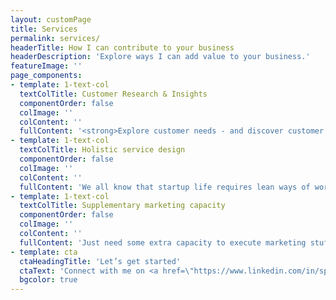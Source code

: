 ```yaml
---
layout: customPage
title: Services
permalink: services/
headerTitle: How I can contribute to your business
headerDescription: 'Explore ways I can add value to your business.'
featureImage: ''
page_components:
- template: 1-text-col
  textColTitle: Customer Research & Insights
  componentOrder: false
  colImage: ''
  colContent: ''
  fullContent: '<strong>Explore customer needs - and discover customer insights.</strong><br><br>Been a while since you last sent out a user survey? Or interviewed a customer? Just want to do a sanity check on a feature? Or sense-check customer behaviours?<br><br>Through survey design, user interviews, workshops and/or reviewing existing artefacts - I can help you discover user needs, challenges and pain points and translate them into actionable insights<br>'
- template: 1-text-col
  textColTitle: Holistic service design
  componentOrder: false
  colImage: ''
  colContent: ''
  fullContent: 'We all know that startup life requires lean ways of working - but we eventually have to scale. How well are your processes placed to support a great customer experience? What is the customer experience like, across all touchpoints?<br><br>Through mapping out processes, user journeys, and reviewing analytics - I can help you identify recommendations to create more enjoyable experiences for your customers.'
- template: 1-text-col
  textColTitle: Supplementary marketing capacity
  componentOrder: false
  colImage: ''
  colContent: ''
  fullContent: 'Just need some extra capacity to execute marketing stuff? Can do!<br>I can do many things e.g. pump out MVP graphics (visual), write blog content (words), campaign management (pm), customer personas (ux), market research (strategy).'
- template: cta
  ctaHeadingTitle: 'Let’s get started'
  ctaText: 'Connect with me on <a href=\"https://www.linkedin.com/in/sphhuynh/\" title=\"\" target=\"_blank\">LinkedIn</a>.'
  bgcolor: true
---
```


